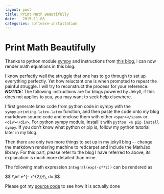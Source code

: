 ```yaml
---
layout: post
title: Print Math Beautifully
date:   2015-11-08
categories: software-installation
---
```



Print Math Beautifully
======================

Thanks to python module [sympy](http://www.sympy.org/en/index.html) and instructions from [this blog](http://gastonsanchez.com/blog/opinion/2014/02/16/Mathjax-with-jekyll.html), 
I can now render math equations in this blog. 

I know perfectly well the struggle that one has to go through to set up everything perfectly.
Yet how reluctant one is when prompted to repeat the painful struggle.
I will try to reconstruct the process for your reference. _**NOTICE:**_
The following instructions are for blogs powered by Jekyll, 
if this does not applies to you, you may want to seek help elsewhere.

I first generate latex code from python code in sympy with the ```sympy.printing.latex.latex``` function, 
and then paste the code onto my blog markdown source code and enclose them with 
either ```<span></span>``` or ```<div></div>```. For python sympy module, install it 
with ```python -m pip install sympy```. If you don't know what python or pip is,
follow my python tutorial later in my blog.

Then there are only two more things to set up in my jekyll blog -- 
change the markdown rendering machine to redcarpet and include the MathJax library.
For this part, please refer to the blog I have referred to above, its explanation
is much more detailed than mine.

The following math expression ```Integral(exp(-x**2))```
can be rendered as
<div>
$$ \\int e^{- x^{2}}\\, dx $$
</div>

Please got my [source code](https://github.com/colinxy/colinxy.github.io/blob/master/_posts/2015-11-08-print-math-beatifully.md)
to see how it is actually done

<script type="text/javascript" src="http://cdn.mathjax.org/mathjax/latest/MathJax.js?config=TeX-AMS-MML_HTMLorMML"></script>
